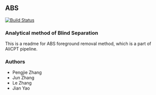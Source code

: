 ## ABS

[![Build Status](https://travis-ci.com/gioacchinowang/ABSpy.svg?branch=master)](https://travis-ci.com/gioacchinowang/ABSpy)

### Analytical method of Blind Separation

This is a readme for ABS foreground removal method, which is a part of AliCPT pipeline.

### Authors

- Pengjie Zhang
- Jun Zhang
- Le Zhang
- Jian Yao
